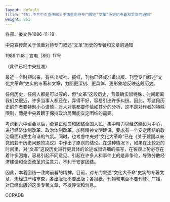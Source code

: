 ```yaml
---
layout: default
title: "951.中共中央宣传部关于慎重对待专门叙述“文革”历史的专着和文章的通知"
weight: 951
---
```


各部、委文件1986-11-18

中央宣传部关于慎重对待专门叙述“文革”历史的专著和文章的通知

1986.11.l8；宣电［86］17号

（此件已经中央批准）

最近一个时期以来，有些出版社、报纸，刊物已经或准备出版、刊登专门叙述“文化大革命”史实的专著和文章，力图更深刻、更具体、更形象地反映这段历史。

任何历史，任何人都是可以写的，但“文革”这段历史，背景确实很特殊，时间距离我们又很近，许多当事人都还在，弄得不好，容易引出许多纠纷。因此，写这段历史的作者要特别小心谨慎，对人对事都要作恰如其分的分析，这不是对作者的特殊限制，而是中央着眼于保持政治局面能安定团结的需要。

考虑到六中全会以后，全党正动员和团结全国人民，集中精力以经济建设为中心，进行经济体制改革、政治体制改革，加强精神文明建设，要求有一个安定团结的政治局面和民主和谐的气氛。同时，也考虑中央对“文化大革命”已在《关于建国以来党的若干历史问题的决议》中作出了原则的结论。在这种情况下，如果在比较近的时间里，对“文革”这段历史进行更具体的论述或很详细的描写，在客观上势必存在着许多困难，容易引起不同意见、引起在许多人和事件上的是非争论，导致分散经济建设和全面改革的注意力，不利于安定团结。

因此，本着团结一致向前看的精神，目前，对专门叙述“文化大革命”史实的专著文章，未经过严格审查，各出版社不要出版；各报纸，刊物和电台不要刊登、广播，对已经出版的这类专著文章，不发评论和消息。

CCRADB

